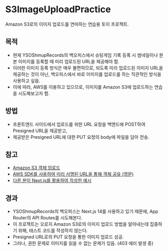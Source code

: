# S3ImageUploadPractice
Amazon S3로의 이미지 업로드를 연마하는 연습용 토이 프로젝트.

## 목적
- 현재 YSOShmupRecords의 백오피스에서 슈팅게임 기록 등록 시 썸네일이나 원본 이미지를 등록할 때 미리 업로드된 URL을 제공해야 함.
- 이러한 이미지 등록 방식은 매우 불편하므로, 되도록 미리 업로드된 이미지 URL을 제공하는 것이 아닌, 백오피스에서 바로 이미지를 업로드를 하는 직관적인 방식을 사용하고 싶음.
- 이에 따라, AWS를 이용하고 있으므로, 이미지를 Amazon S3에 업로드하는 연습을 시도해보고자 함.

## 방법
- 프론트엔드 사이드에서 업로드를 위한 URL 요청을 백엔드에 POST하여 Presigned URL을 제공받고,
- 제공받은 Presigned URL에 대한 PUT 요청의 body에 파일을 담아 전송.

## 참고
- [Amazon S3 객체 업로드](https://docs.aws.amazon.com/ko_kr/AmazonS3/latest/userguide/upload-objects.html)
- [AWS SDK를 사용하여 미리 서명된 URL을 통해 객체 공유 (영문)](https://docs.aws.amazon.com/AmazonS3/latest/userguide/example_s3_Scenario_PresignedUrl_section.html)
- [다른 분이 Next.js를 활용하여 작성한 예시](https://songsong.dev/entry/S3%EC%97%90-%ED%8C%8C%EC%9D%BC%EC%9D%84-%EC%97%85%EB%A1%9C%EB%93%9C%ED%95%98%EB%8A%94-%EC%84%B8-%EA%B0%80%EC%A7%80-%EB%B0%A9%EB%B2%95)

## 경과
- YSOShmupRecords의 백오피스는 Next.js 14를 사용하고 있기 때문에, App Router의 API Routes를 시도해본다.
- 이 프로젝트는 오로지 Amazon S3로의 이미지 업로드 방법을 알아내는데 집중하기 위해, 테스트 코드를 작성하지 않는다.
- Presigned URL로의 PUT 요청을 통한 이미지 업로드 성공.
- 그러나, 권한 문제로 이미지를 읽을 수 없는 문제가 있음. (403 에러 발생 중)
